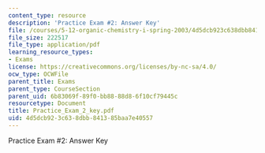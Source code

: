 ```yaml
---
content_type: resource
description: 'Practice Exam #2: Answer Key'
file: /courses/5-12-organic-chemistry-i-spring-2003/4d5dcb923c638dbb841385baa7e40557_Practice_Exam_2_key.pdf
file_size: 222517
file_type: application/pdf
learning_resource_types:
- Exams
license: https://creativecommons.org/licenses/by-nc-sa/4.0/
ocw_type: OCWFile
parent_title: Exams
parent_type: CourseSection
parent_uid: 6b83069f-89f0-bb88-88d8-6f10cf79445c
resourcetype: Document
title: Practice_Exam_2_key.pdf
uid: 4d5dcb92-3c63-8dbb-8413-85baa7e40557
---
```

Practice Exam #2: Answer Key